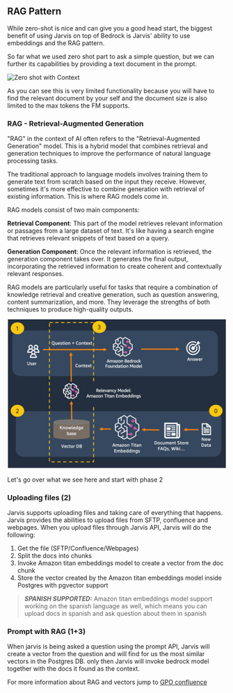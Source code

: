 ## RAG Pattern

While zero-shot is nice and can give you a good head start, the biggest benefit of using Jarvis on top of Bedrock is
Jarvis' ability to use embeddings and the RAG pattern.

So far what we used zero shot part to ask a simple question, but we can further its capabilities by providing a text document in the prompt.

![Zero shot with Context](51-simple-rag.png)

As you can see this is very limited functionality because you will have to find the relevant document
by your self and the document size is also limited to the max tokens the FM supports.



### RAG  - Retrieval-Augmented Generation 
"RAG" in the context of AI often refers to the "Retrieval-Augmented Generation" model. This is a hybrid model that combines retrieval and generation techniques to improve the performance of natural language processing tasks.

The traditional approach to language models involves training them to generate text from scratch based on the input they receive. However, sometimes it's more effective to combine generation with retrieval of existing information. This is where RAG models come in.

RAG models consist of two main components:

**Retrieval Component**: This part of the model retrieves relevant information or passages from a large dataset of text. It's like having a search engine that retrieves relevant snippets of text based on a query.  

**Generation Component**: Once the relevant information is retrieved, the generation component takes over. It generates the final output, incorporating the retrieved information to create coherent and contextually relevant responses.

RAG models are particularly useful for tasks that require a combination of knowledge retrieval and creative generation, such as question answering, content summarization, and more. They leverage the strengths of both techniques to produce high-quality outputs.

![RAG](52-rag-with-external-data.png)

Let's go over what we see here and start with phase 2

### Uploading files (2)
Jarvis supports uploading files and taking care of everything that happens.
Jarvis provides the abilities to upload files from SFTP, confluence and webpages.
When you upload files through Jarvis API, Jarvis will do the following:  
1. Get the file (SFTP/Confluence/Webpages)  
2. Split the docs into chunks  
3. Invoke Amazon titan embeddings model to create a vector from the doc chunk  
4. Store the vector created by the Amazon titan embeddings model inside Postgres with pgvector support

> **_SPANISH SUPPORTED:_** Amazon titan embeddings model support working on the spanish language as well, which means
> you can upload docs in spanish and ask question about them in spanish


### Prompt with RAG (1+3)
When jarvis is being asked a question using the prompt API, Jarvis will create a vector from the question 
and will find for us the most similar vectors in the Postgres DB. only then Jarvis will invoke bedrock model together
with the docs it found as the context.  

For more information about RAG and vectors jump to [GPO confluence](https://gpo-engineering.atlassian.net/wiki/spaces/~5e2d8e0383d74c0e8217a19f/pages/2917040757/Hackathon-+2023+RAG+and+vectors)
